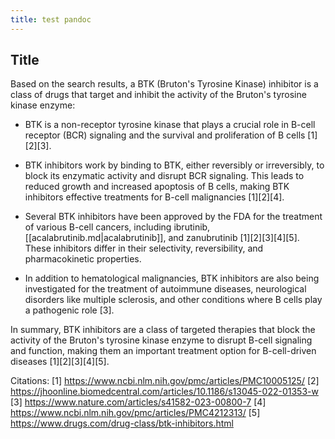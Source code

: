 ```yaml
---
title: test pandoc
---
```


## Title

Based on the search results, a BTK (Bruton's Tyrosine Kinase) inhibitor is a class of drugs that target and inhibit the activity of the Bruton's tyrosine kinase enzyme:

- BTK is a non-receptor tyrosine kinase that plays a crucial role in B-cell receptor (BCR) signaling and the survival and proliferation of B cells [1][2][3].

- BTK inhibitors work by binding to BTK, either reversibly or irreversibly, to block its enzymatic activity and disrupt BCR signaling. This leads to reduced growth and increased apoptosis of B cells, making BTK inhibitors effective treatments for B-cell malignancies [1][2][4].

- Several BTK inhibitors have been approved by the FDA for the treatment of various B-cell cancers, including ibrutinib, [[acalabrutinib.md|acalabrutinib]], and zanubrutinib [1][2][3][4][5]. These inhibitors differ in their selectivity, reversibility, and pharmacokinetic properties.

- In addition to hematological malignancies, BTK inhibitors are also being investigated for the treatment of autoimmune diseases, neurological disorders like multiple sclerosis, and other conditions where B cells play a pathogenic role [3].

In summary, BTK inhibitors are a class of targeted therapies that block the activity of the Bruton's tyrosine kinase enzyme to disrupt B-cell signaling and function, making them an important treatment option for B-cell-driven diseases [1][2][3][4][5].

Citations:
[1] <https://www.ncbi.nlm.nih.gov/pmc/articles/PMC10005125/>
[2] <https://jhoonline.biomedcentral.com/articles/10.1186/s13045-022-01353-w>
[3] <https://www.nature.com/articles/s41582-023-00800-7>
[4] <https://www.ncbi.nlm.nih.gov/pmc/articles/PMC4212313/>
[5] <https://www.drugs.com/drug-class/btk-inhibitors.html>

